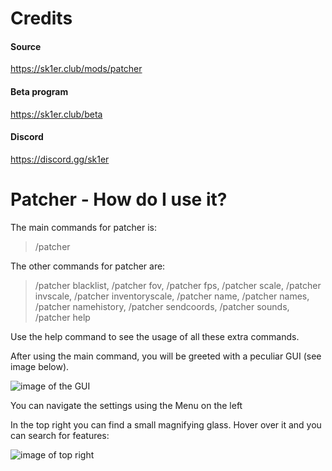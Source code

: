 # Credits
#### Source
https://sk1er.club/mods/patcher
#### Beta program
https://sk1er.club/beta
#### Discord
https://discord.gg/sk1er

# Patcher - How do I use it?

The main commands for patcher is:
> /patcher

The other commands for patcher are:
> /patcher blacklist, /patcher fov, /patcher fps, /patcher scale, /patcher invscale, /patcher inventoryscale, /patcher name, /patcher names, /patcher namehistory, /patcher sendcoords, /patcher sounds, /patcher help

Use the help command to see the usage of all these extra commands.

After using the main command, you will be greeted with a peculiar GUI (see image below).

![image of the GUI](https://raw.githubusercontent.com/nacrt/SkyblockClient-REPO/main/files/guides/images/PatcherGUI.png)


You can navigate the settings using the Menu on the left

In the top right you can find a small magnifying glass. Hover over it and you can search for features:

![image of top right](https://raw.githubusercontent.com/nacrt/SkyblockClient-REPO/main/files/guides/images/PatcherSearch.png)
